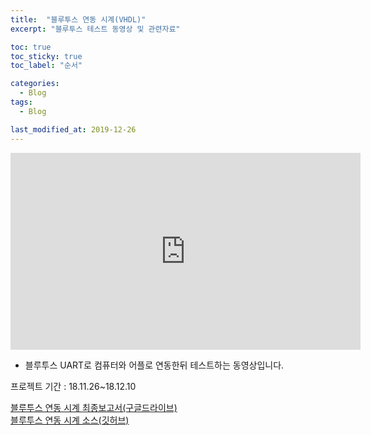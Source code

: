 ```yaml
---
title:  "블루투스 연동 시계(VHDL)"
excerpt: "블루투스 테스트 동영상 및 관련자료"

toc: true
toc_sticky: true
toc_label: "순서"

categories:
  - Blog
tags:
  - Blog

last_modified_at: 2019-12-26
---
```


<iframe width="560" height="315" src="https://www.youtube.com/embed/M6aSeNcMJ8I" frameborder="0" allowfullscreen></iframe>

- 블루투스 UART로 컴퓨터와 어플로 연동한뒤 테스트하는 동영상입니다.  

프로젝트 기간 : 18.11.26~18.12.10

[블루투스 연동 시계 최종보고서(구글드라이브)](https://drive.google.com/file/d/1H3F3fZxFgw5oCE_q2hecjBSAp4nMlyAQ/view?usp=sharing)  
[블루투스 연동 시계 소스(깃허브)](https://github.com/SekyuShin/ProjectPortfolio/tree/master/VHDL)